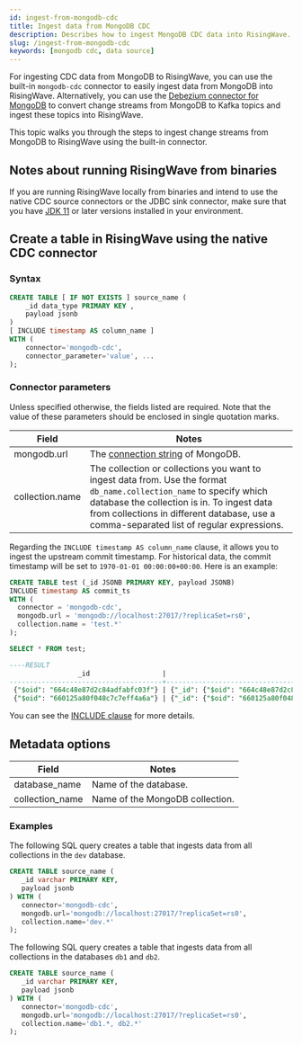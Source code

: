 ```yaml
---
id: ingest-from-mongodb-cdc
title: Ingest data from MongoDB CDC
description: Describes how to ingest MongoDB CDC data into RisingWave.
slug: /ingest-from-mongodb-cdc
keywords: [mongodb cdc, data source]
---
```

<head>
  <link rel="canonical" href="https://docs.risingwave.com/docs/current/ingest-from-mongodb-cdc/" />
</head>

For ingesting CDC data from MongoDB to RisingWave, you can use the built-in `mongodb-cdc` connector to easily ingest data from MongoDB into RisingWave. Alternatively, you can use the [Debezium connector for MongoDB](https://debezium.io/documentation/reference/stable/connectors/mongodb) to convert change streams from MongoDB to Kafka topics and ingest these topics into RisingWave.

This topic walks you through the steps to ingest change streams from MongoDB to RisingWave using the built-in connector.

## Notes about running RisingWave from binaries

If you are running RisingWave locally from binaries and intend to use the native CDC source connectors or the JDBC sink connector, make sure that you have [JDK 11](https://openjdk.org/projects/jdk/11/) or later versions installed in your environment.

## Create a table in RisingWave using the native CDC connector

### Syntax

```sql
CREATE TABLE [ IF NOT EXISTS ] source_name (
    _id data_type PRIMARY KEY , 
    payload jsonb
) 
[ INCLUDE timestamp AS column_name ]
WITH (
    connector='mongodb-cdc',
    connector_parameter='value', ...
);
```

### Connector parameters

Unless specified otherwise, the fields listed are required. Note that the value of these parameters should be enclosed in single quotation marks.

|Field|Notes|
|---|---|
|mongodb.url| The [connection string](https://www.mongodb.com/docs/manual/reference/connection-string/) of MongoDB. |
|collection.name| The collection or collections you want to ingest data from. Use the format `db_name.collection_name` to specify which database the collection is in. To ingest data from collections in different database, use a comma-separated list of regular expressions. |

Regarding the `INCLUDE timestamp AS column_name` clause, it allows you to ingest the upstream commit timestamp. For historical data, the commit timestamp will be set to `1970-01-01 00:00:00+00:00`. Here is an example:

```sql
CREATE TABLE test (_id JSONB PRIMARY KEY, payload JSONB)
INCLUDE timestamp AS commit_ts
WITH (
  connector = 'mongodb-cdc',
  mongodb.url = 'mongodb://localhost:27017/?replicaSet=rs0',
  collection.name = 'test.*'
);

SELECT * FROM test;

----RESULT
                 _id                  |                                      payload                                      |         commit_ts
--------------------------------------+-----------------------------------------------------------------------------------+---------------------------
 {"$oid": "664c48e87d2c84adfabfc03f"} | {"_id": {"$oid": "664c48e87d2c84adfabfc03f"}, "data": "mydata", "name": "Ada"} | 2024-05-21 08:18:25+00:00
 {"$oid": "660125a80f048c7c7eff4a6a"} | {"_id": {"$oid": "660125a80f048c7c7eff4a6a"}, "name": "Tom"}                       | 1970-01-01 00:00:00+00:00
```

You can see the [INCLUDE clause](/ingest/include-clause.md) for more details.

## Metadata options

|Field|Notes|
|---|---|
|database_name| Name of the database. |
|collection_name| Name of the MongoDB collection. |

### Examples

The following SQL query creates a table that ingests data from all collections in the `dev` database.

```sql title=Example
CREATE TABLE source_name (
   _id varchar PRIMARY KEY,
   payload jsonb
) WITH (
   connector='mongodb-cdc',
   mongodb.url='mongodb://localhost:27017/?replicaSet=rs0',
   collection.name='dev.*'
);
```

The following SQL query creates a table that ingests data from all collections in the databases `db1` and `db2`.

```sql title=Example
CREATE TABLE source_name (
   _id varchar PRIMARY KEY,
   payload jsonb
) WITH (
   connector='mongodb-cdc',
   mongodb.url='mongodb://localhost:27017/?replicaSet=rs0',
   collection.name='db1.*, db2.*'
);
```
